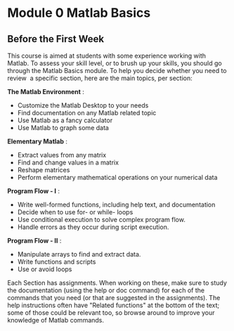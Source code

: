 # Module 0 Matlab Basics

## Before the First Week 
This course is aimed at students with some experience working with Matlab. To assess your skill level, or to brush up your skills, you should go through the Matlab Basics module. To help you decide whether you need to review  a specific section, here are the main topics, per section:

**The Matlab Environment**
:
 - Customize the Matlab Desktop to your needs
-  Find documentation on any Matlab related topic
- Use Matlab as a fancy calculator
- Use Matlab to graph some data

**Elementary Matlab**
:
- Extract values from any matrix 
- Find and change values in a matrix
- Reshape matrices
- Perform elementary mathematical operations on your numerical data

**Program Flow - I**
:
- Write well-formed functions, including help text, and documentation
- Decide when to use for- or while- loops
- Use conditional execution to solve complex program flow. 
- Handle errors as they occur during script execution.

**Program Flow - II**
:
- Manipulate arrays to find and extract data.
- Write functions and scripts
- Use or avoid loops 

Each Section has assignments. When working on these, make sure to study the documentation (using the help or doc command) for each of the commands that you need (or that are suggested in the assignments). The help instructions often have "Related functions" at the bottom of the text; some of those could be relevant too, so browse around to improve your knowledge of Matlab commands.
